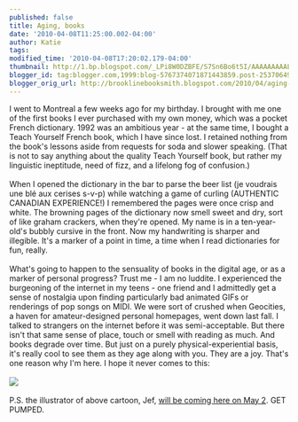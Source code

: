 ```yaml
---
published: false
title: Aging, books
date: '2010-04-08T11:25:00.002-04:00'
author: Katie
tags: 
modified_time: '2010-04-08T17:20:02.179-04:00'
thumbnail: http://1.bp.blogspot.com/_LPi8W0DZBFE/S7Sn6Bo6t5I/AAAAAAAAALM/-5-6qet-Xog/s72-c/Sounds+Boring.png
blogger_id: tag:blogger.com,1999:blog-5767374071871443859.post-2537064953830677070
blogger_orig_url: http://brooklinebooksmith.blogspot.com/2010/04/aging-books.html
---
```


<div>I went to Montreal a few weeks ago for my birthday. I brought with me one of the first books I ever purchased with my own money, which was a pocket French dictionary.  1992 was an ambitious year - at the same time, I bought a Teach Yourself French book, which I have since lost. I retained nothing from the book's lessons aside from  requests for soda and slower speaking. (That is not to say anything about the quality Teach Yourself book, but rather my linguistic ineptitude, need of fizz, and a lifelong fog of confusion.)</div><div><br /></div><div>When I opened the dictionary in the bar to parse the beer list (je voudrais une blé aux cerises s-v-p) while watching a game of curling (AUTHENTIC CANADIAN EXPERIENCE!) I remembered the pages were once crisp and white. The browning pages of the dictionary now smell sweet and dry, sort of like graham crackers, when they're opened.  My name is in a ten-year-old's bubbly cursive in the front. Now my handwriting is sharper and illegible. It's a marker of a point in time, a time when I read dictionaries for fun, really.</div><div><br /></div><div>What's going to happen to the sensuality of books in the digital age, or as a marker of personal progress? Trust me - I am no luddite.  I experienced the burgeoning of the internet in my teens - one friend and I admittedly get a sense of nostalgia upon finding particularly bad animated GIFs or renderings of pop songs on MIDI. We were sort of crushed when Geocities, a haven for amateur-designed personal homepages, went down last fall. I talked to strangers on the internet before it was semi-acceptable. But there isn't that same sense of place, touch or smell with reading as much. And books degrade over time. But just on a purely physical-experiential basis, it's really cool to see them as they age along with you. They are a joy. That's one reason why I'm here. I hope it never comes to this:</div><div><br /></div><div><img src="http://1.bp.blogspot.com/_LPi8W0DZBFE/S7Sn6Bo6t5I/AAAAAAAAALM/-5-6qet-Xog/s320/Sounds+Boring.png" /></div><div><br /></div><div>P.S. the illustrator of above cartoon, Jef, <a href="http://www.brooklinebooksmith-shop.com/event/jef-czekaj-hip-and-hop-don’t-stop">will be coming here on May 2</a>. GET PUMPED.</div>